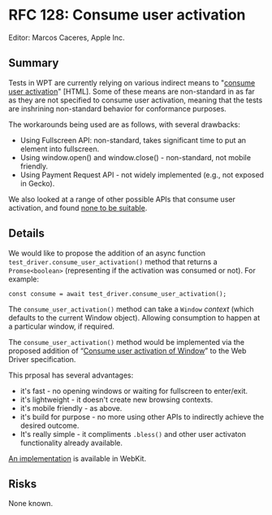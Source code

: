# RFC 128: Consume user activation 

Editor: Marcos Caceres, Apple Inc.

## Summary 

Tests in WPT are currently relying on various indirect means to "[consume user activation](https://html.spec.whatwg.org/#consume-user-activation)" [HTML].
Some of these means are non-standard in as far as they are not specified to consume user activation, meaning that the tests are inshrining non-standard behavior for conformance purposes.

The workarounds being used are as follows, with several drawbacks:

* Using Fullscreen API: non-standard, takes significant time to put an element into fullscreen. 
* Using window.open() and window.close() - non-standard, not mobile friendly. 
* Using Payment Request API - not widely implemented (e.g., not exposed in Gecko). 

We also looked at a range of other possible APIs that consume user activation, and found [none to be suitable](https://github.com/web-platform-tests/wpt/issues/36727#issuecomment-1296349964). 

## Details 

We would like to propose the addition of an async function `test_driver.consume_user_activation()` method that returns a `Promse<boolean>` (representing if the activation was consumed or not). For example: 

```
const consume = await test_driver.consume_user_activation();
```

The `consume_user_activation()` method can take a `Window` <var>context</var> (which defaults to the current Window object). Allowing consumption to happen at a particular window, if required. 

The `consume_user_activation()` method would be implemented via the proposed addition of “[Consume user activation of Window](https://github.com/w3c/webdriver/pull/1695)” to the Web Driver specification.

This prposal has several advantages:
 * it's fast - no opening windows or waiting for fullscreen to enter/exit.  
 * it's lightweight - it doesn't create new browsing contexts.
 * it's mobile friendly - as above.  
 * it's build for purpose - no more using other APIs to indirectly achieve the desired outcome.
 * It's really simple - it compliments `.bless()` and other user activaton functionality already available.  

[An implementation](https://github.com/WebKit/WebKit/pull/6539) is available in WebKit.  

## Risks

None known. 
